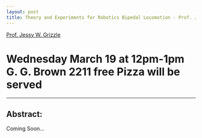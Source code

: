 ```yaml
---
layout: post
title: Theory and Experiments for Robotics Bipedal Locomotion - Prof. Jessy W. Grizzle
---
```


[Prof. Jessy W. Grizzle](http://www.eecs.umich.edu/~grizzle/)
# Wednesday March 19 at 12pm-1pm G. G. Brown 2211 free Pizza will be served #
--------

Abstract:
--------
Coming Soon...



